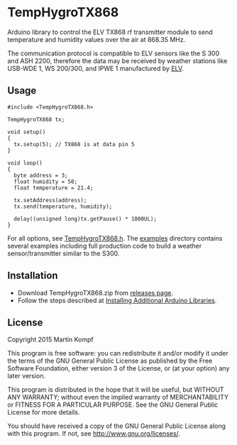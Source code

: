 # TempHygroTX868

Arduino library to control the ELV TX868 rf transmitter module to send temperature and humidity values over the air at 868.35 MHz.

The communication protocol is compatible to ELV sensors like the S 300 and ASH 2200, therefore the data may be received by weather stations like USB-WDE 1, WS 200/300, and IPWE 1 manufactured by [ELV](http://www.elv.de).

## Usage

    #include <TempHygroTX868.h>

    TempHygroTX868 tx;

    void setup()
    {
      tx.setup(5); // TX868 is at data pin 5
    }

    void loop()
    {
      byte address = 3;
      float humidity = 50;
      float temperature = 21.4;

      tx.setAddress(address);
      tx.send(temperature, humidity);

      delay((unsigned long)tx.getPause() * 1000UL);
    }

For all options, see [TempHygroTX868.h][header]. The [examples][example] directory contains several examples including full production code to build a weather sensor/transmitter similar to the S300.

## Installation

* Download TempHygroTX868.zip from [releases page][release].
* Follow the steps described at [Installing Additional Arduino Libraries](https://www.arduino.cc/en/guide/libraries).

## License

Copyright 2015 Martin Kompf

This program is free software: you can redistribute it and/or modify
it under the terms of the GNU General Public License as published by
the Free Software Foundation, either version 3 of the License, or
(at your option) any later version.
 
This program is distributed in the hope that it will be useful,
but WITHOUT ANY WARRANTY; without even the implied warranty of
MERCHANTABILITY or FITNESS FOR A PARTICULAR PURPOSE.  See the
GNU General Public License for more details.

You should have received a copy of the GNU General Public License
along with this program.  If not, see <http://www.gnu.org/licenses/>.

[header]: https://github.com/skaringa/TempHygroTX868/blob/master/TempHygroTX868.h "Header file"
[example]: https://github.com/skaringa/TempHygroTX868/blob/master/examples "Examples"
[release]: https://github.com/skaringa/TempHygroTX868/releases/latest

